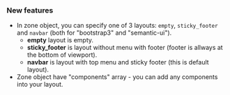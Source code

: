 ### New features
- In zone object, you can specify one of 3 layouts: `empty`, `sticky_footer` and `navbar` (both for "bootstrap3" and "semantic-ui"). 
  - **empty** layout is empty.
  - **sticky_footer** is layout without menu with footer (footer is allways at the bottom of viewport).
  - **navbar** is layout with top menu and sticky footer (this is default layout).
- Zone object have "components" array - you can add any components into your layout.
